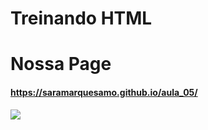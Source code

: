 # Treinando HTML
# Nossa Page
#### https://saramarquesamo.github.io/aula_05/

<img src = "http://pa1.narvii.com/6484/4c52341b839e0b43aef3c21b9f8166b378358c32_00.gif">
